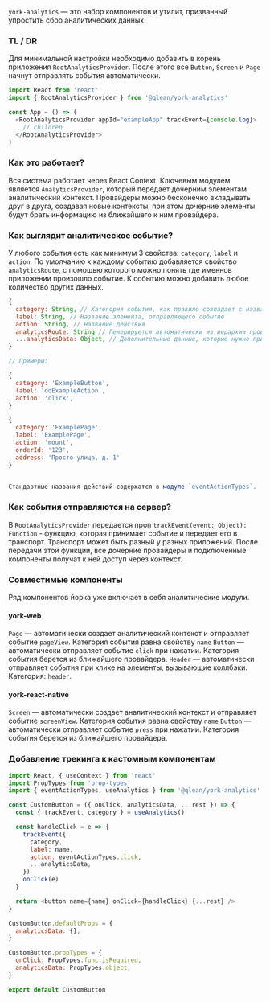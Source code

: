 `york-analytics` — это набор компонентов и утилит, призванный упростить сбор аналитических данных.

###  TL / DR
Для минимальной настройки необходимо добавить в корень приложения `RootAnalyticsProvider`. После этого все `Button`, `Screen` и `Page` начнут отправлять события автоматически.

```js static
import React from 'react'
import { RootAnalyticsProvider } from '@qlean/york-analytics'

const App = () => (
  <RootAnalyticsProvider appId="exampleApp" trackEvent={console.log}>
    // children
  </RootAnalyticsProvider>
)
```

### Как это работает?

Вся система работает через React Context. Ключевым модулем является `AnalyticsProvider`, который передает дочерним элементам аналитический контекст. Провайдеры можно бесконечно вкладывать друг в друга, создавая новые контексты, при этом дочерние элементы будут брать информацию из ближайшего к ним провайдера.

### Как выглядит аналитическое событие?

У любого события есть как минимум 3 свойства: `category`, `label` и `action`. По умолчанию к каждому событию добавляется свойство `analyticsRoute`, с помощью которого можно понять где именнов приложении произошло событие. К событию можно добавить любое количество других данных.

```js static
{
  category: String, // Категория события, как правило совпадает с названием экрана или страницы
  label: String, // Название элемента, отправляющего событие
  action: String, // Название действия
  analyticsRoute: String // Генерируется автоматически из иерархии провайдеров
  ...analyticsData: Object, // Дополнительные данные, которые нужно приложить к событию
}

// Примеры:

{
  category: 'ExampleButton',
  label: 'doExampleAction',
  action: 'click',
}

{
  category: 'ExamplePage',
  label: 'ExamplePage',
  action: 'mount',
  orderId: '123',
  address: 'Просто улица, д. 1'
}


Стандартные названия действий содержатся в модуле `eventActionTypes`.
```

### Как события отправляются на сервер?

В `RootAnalyticsProvider` передается проп `trackEvent(event: Object): Function` - функцию, которая принимает событие и передает его в транспорт. Транспорт может быть разный у разных приложений. После передачи этой функции, все дочерние провайдеры и подключенные компоненты получат к ней доступ через контекст.

### Совместимые компоненты

Ряд компонентов йорка уже включает в себя аналитические модули.

#### york-web

`Page` — автоматически создает аналитический контекст и отправляет событие `pageView`. Категория события равна свойству `name`
`Button` — автоматически отправляет событие `click` при нажатии. Категория события берется из ближайшего провайдера.
`Header` — автоматически отправляет события при клике на элементы, вызывающие коллбэки. Категория: `header`.

#### york-react-native

`Screen` — автоматически создает аналитический контекст и отправляет событие `screenView`. Категория события равна свойству `name`
`Button` — автоматически отправляет событие `press` при нажатии. Категория события берется из ближайшего провайдера.

### Добавление трекинга к кастомным компонентам

```js static
import React, { useContext } from 'react'
import PropTypes from 'prop-types'
import { eventActionTypes, useAnalytics } from '@qlean/york-analytics'

const CustomButton = ({ onClick, analyticsData, ...rest }) => {
  const { trackEvent, category } = useAnalytics()

  const handleClick = e => {
    trackEvent({
      category,
      label: name,
      action: eventActionTypes.click,
      ...analyticsData,
    })
    onClick(e)
  }

  return <button name={name} onClick={handleClick} {...rest} />
}

CustomButton.defaultProps = {
  analyticsData: {},
}

CustomButton.propTypes = {
  onClick: PropTypes.func.isRequired,
  analyticsData: PropTypes.object,
}

export default CustomButton
```